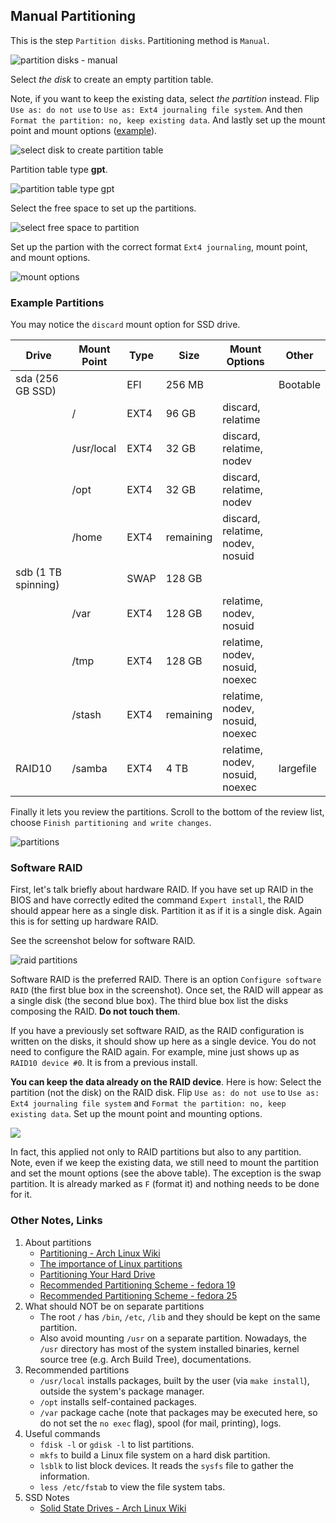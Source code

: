 ## Manual Partitioning

This is the step `Partition disks`. Partitioning method is `Manual`.

![](ss-manual.png "partition disks - manual")

Select *the disk* to create an empty partition table.

Note, if you want to keep the existing data, select *the partition* instead. Flip `Use as: do not use` to `Use as: Ext4 journaling file system`. And then `Format the partition: no, keep existing data`. And lastly set up the mount point and mount options ([example](#example-partitions)). 

![](ss-disk.png "select disk to create partition table")

Partition table type **gpt**.

![](ss-gpt.png "partition table type gpt")

Select the free space to set up the partitions.

![](ss-free-space.png "select free space to partition")

Set up the partion with the correct format `Ext4 journaling`, mount point, and mount options.

![](ss-mount-opts.jpg "mount options")

### Example Partitions

You may notice the `discard` mount option for SSD drive.

| Drive               | Mount Point | Type | Size      | Mount Options                    | Other     |
|---------------------|-------------|------|-----------|----------------------------------|-----------|
| sda (256 GB SSD)    |             | EFI  | 256 MB    |                                  | Bootable  |
|                     | /           | EXT4 | 96 GB     | discard, relatime                |           |
|                     | /usr/local  | EXT4 | 32 GB     | discard, relatime, nodev         |           |
|                     | /opt        | EXT4 | 32 GB     | discard, relatime, nodev         |           | 
|                     | /home       | EXT4 | remaining | discard, relatime, nodev, nosuid |           |
| sdb (1 TB spinning) |             | SWAP | 128 GB    |                                  |           |
|                     | /var        | EXT4 | 128 GB    | relatime, nodev, nosuid          |           |
|                     | /tmp        | EXT4 | 128 GB    | relatime, nodev, nosuid, noexec  |           |
|                     | /stash      | EXT4 | remaining | relatime, nodev, nosuid, noexec  |           |
| RAID10              | /samba      | EXT4 | 4 TB      | relatime, nodev, nosuid, noexec  | largefile |

Finally it lets you review the partitions. Scroll to the bottom of the review list, choose `Finish partitioning and write changes`.

![](ss-partitions.jpg "partitions")

### Software RAID

First, let's talk briefly about hardware RAID. If you have set up RAID in the BIOS and have correctly edited the command `Expert install`, the RAID should appear here as a single disk. Partition it as if it is a single disk. Again this is for setting up hardware RAID.

See the screenshot below for software RAID.

![](ss-raid.jpg "raid partitions")

Software RAID is the preferred RAID. There is an option `Configure software RAID` (the first blue box in the screenshot). Once set, the RAID will appear as a single disk (the second blue box). The third blue box list the disks composing the RAID. **Do not touch them**.

If you have a previously set software RAID, as the RAID configuration is written on the disks, it should show up here as a single device. You do not need to configure the RAID again. For example, mine just shows up as `RAID10 device #0`. It is from a previous install.

**You can keep the data already on the RAID device**. Here is how: Select the partition (not the disk) on the RAID disk. Flip `Use as: do not use` to `Use as: Ext4 journaling file system` and `Format the partition: no, keep existing data`. Set up the mount point and mounting options.

![](ss-mount-opts.jpg)

In fact, this applied not only to RAID partitions but also to any partition. Note, even if we keep the existing data, we still need to mount the partition and set the mount options (see the above table). The exception is the swap partition. It is already marked as `F` (format it) and nothing needs to be done for it.

### Other Notes, Links

1. About partitions
    * [Partitioning - Arch Linux Wiki](https://wiki.archlinux.org/index.php/Partitioning)
    * [The importance of Linux partitions](http://www.cyberciti.biz/tips/the-importance-of-linux-partitions.html)
    * [Partitioning Your Hard Drive](http://www.skorks.com/2009/08/partitioning-your-hard-drive-during-a-linux-install/)
    * [Recommended Partitioning Scheme - fedora 19](https://docs.fedoraproject.org/en-US/Fedora/19/html/Installation_Guide/s2-diskpartrecommend-x86.html)
    * [Recommended Partitioning Scheme - fedora 25](https://docs.fedoraproject.org/en-US/Fedora/25/html/Installation_Guide/sect-installation-gui-manual-partitioning-recommended.html)
2. What should NOT be on separate partitions
    * The root `/` has `/bin`, `/etc`, `/lib` and they should be kept on the same partition.
    * Also avoid mounting `/usr` on a separate partition. Nowadays, the `/usr` directory has most of the system installed binaries, kernel source tree (e.g. Arch Build Tree), documentations.
3. Recommended partitions
    * `/usr/local` installs packages, built by the user (via `make install`), outside the system's package manager.
    * `/opt` installs self-contained packages.
    * `/var` package cache (note that packages may be executed here, so do not set the `no exec` flag), spool (for mail, printing), logs.
4. Useful commands
    * `fdisk -l` or `gdisk -l` to list partitions.
    * `mkfs` to build a Linux file system on a hard disk partition.
    * `lsblk` to list block devices. It reads the `sysfs` file to gather the information.
    * `less /etc/fstab` to view the file system tabs.
5. SSD Notes
    * [Solid State Drives - Arch Linux Wiki](https://wiki.archlinux.org/index.php/Solid_State_Drives)

